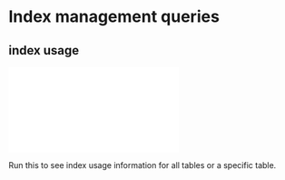# Index management queries

## index usage

![index usage](./index-usage.sql)

Run this to see index usage information for all tables or a specific table.
